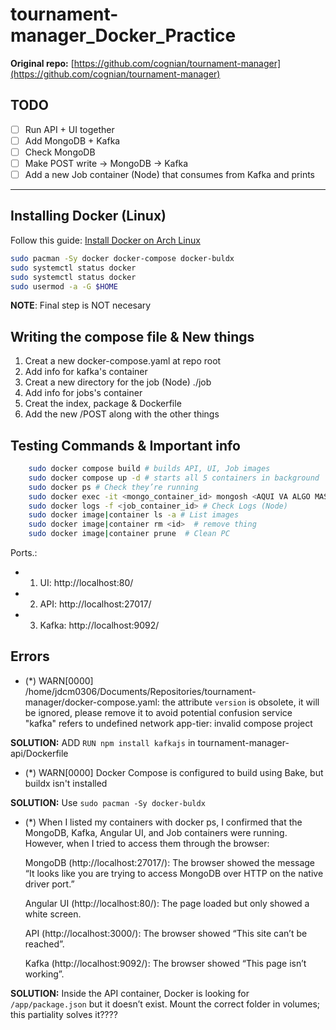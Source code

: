 # tournament-manager_Docker_Practice

**Original repo:** [https://github.com/cognian/tournament-manager](https://github.com/cognian/tournament-manager)  

## TODO

- [ ] Run API + UI together  
- [ ] Add MongoDB + Kafka  
- [ ] Check MongoDB  
- [ ] Make POST write → MongoDB → Kafka  
- [ ] Add a new Job container (Node) that consumes from Kafka and prints  

---

## Installing Docker (Linux)

Follow this guide: [Install Docker on Arch Linux](https://itsfoss.com/install-docker-arch-linux/)  

```bash
sudo pacman -Sy docker docker-compose docker-buldx
sudo systemctl status docker
sudo systemctl status docker
sudo usermod -a -G $HOME
```

**NOTE**: Final step is NOT necesary

## Writing the compose file & New things

1. Creat a new docker-compose.yaml at repo root 
2. Add info for kafka's container
4. Creat a new directory for the job (Node) ./job
5. Add info for jobs's container
6. Creat the index, package & Dockerfile
7. Add the new /POST along with the other things

## Testing Commands & Important info

```bash
    sudo docker compose build # builds API, UI, Job images
    sudo docker compose up -d # starts all 5 containers in background
    sudo docker ps # Check they’re running
    sudo docker exec -it <mongo_container_id> mongosh <AQUI VA ALGO MAS CREO; PERO NO ACORDARME> # Check Mongo
    sudo docker logs -f <job_container_id> # Check Logs (Node)
    sudo docker image|container ls -a # List images
    sudo docker image|container rm <id>  # remove thing
    sudo docker image|container prune  # Clean PC
```

Ports.:
- 1. UI: http://localhost:80/
- 2. API: http://localhost:27017/
- 3. Kafka: http://localhost:9092/

## Errors

- (*) WARN[0000] /home/jdcm0306/Documents/Repositories/tournament-manager/docker-compose.yaml: the attribute `version` is obsolete, it will be ignored, please remove it to avoid potential confusion service "kafka" refers to undefined network app-tier: invalid compose project

**SOLUTION:** ADD ```RUN npm install kafkajs``` in tournament-manager-api/Dockerfile

- (*) WARN[0000] Docker Compose is configured to build using Bake, but buildx isn't installed

**SOLUTION:** Use ```sudo pacman -Sy docker-buldx```

- (*) When I listed my containers with docker ps, I confirmed that the MongoDB, Kafka, Angular UI, and Job containers were running. However, when I tried to access them through the browser:

    MongoDB (http://localhost:27017/):
    The browser showed the message “It looks like you are trying to access MongoDB over HTTP on the native driver port.”

    Angular UI (http://localhost:80/):
    The page loaded but only showed a white screen.

    API (http://localhost:3000/):
    The browser showed “This site can’t be reached”.

    Kafka (http://localhost:9092/):
    The browser showed “This page isn’t working”.

**SOLUTION:** Inside the API container, Docker is looking for ```/app/package.json``` but it doesn’t exist. Mount the correct folder in volumes; this partiality solves it????
